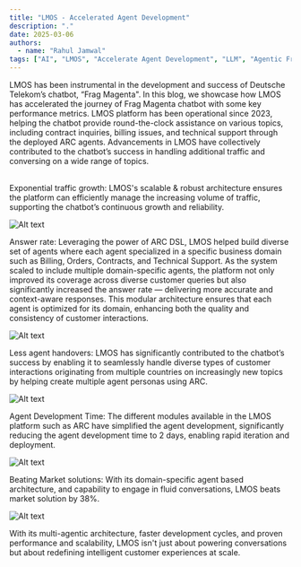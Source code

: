 ```yaml
---
title: "LMOS - Accelerated Agent Development"
description: "."
date: 2025-03-06
authors:
  - name: "Rahul Jamwal"
tags: ["AI", "LMOS", "Accelerate Agent Development", "LLM", "Agentic Framework"]
---
```


<span class="blue-bold">LMOS</span> has been instrumental in the development and success of Deutsche Telekom’s chatbot, “Frag Magenta". In this blog, we showcase how LMOS has accelerated the journey of Frag Magenta chatbot with some key performance metrics. <!-- truncate --> 
LMOS platform has been operational since 2023, helping the chatbot provide round-the-clock assistance on various topics, including contract inquiries, billing issues, and technical support through the deployed ARC agents. Advancements in LMOS have collectively contributed to the chatbot’s success in handling additional traffic and conversing on a wide range of topics.<br></br>

<span class="blue-bold">Exponential traffic growth:</span> LMOS's scalable & robust architecture ensures the platform can efficiently manage the increasing volume of traffic, supporting the chatbot’s continuous growth and reliability.

![Alt text](/img/Conversations-graph.png)


<span class="blue-bold">Answer rate:</span> Leveraging the power of ARC DSL, LMOS helped build diverse set of agents where each agent specialized in a specific business domain such as Billing, Orders, Contracts, and Technical Support. As the system scaled to include multiple domain-specific agents, the platform not only improved its coverage across diverse customer queries but also significantly increased the answer rate — delivering more accurate and context-aware responses. This modular architecture ensures that each agent is optimized for its domain, enhancing both the quality and consistency of customer interactions.

![Alt text](/img/AnswerRate.png)


<span class="blue-bold">Less agent handovers:</span> LMOS has significantly contributed to the chatbot’s success by enabling it to seamlessly handle diverse types of customer interactions originating from multiple countries on increasingly new topics by helping create multiple agent personas using ARC.

![Alt text](/img/Agents-handover-infographic.png)


<span class="blue-bold">Agent Development Time:</span>  The different modules available in the LMOS platform such as ARC have simplified the agent development, significantly reducing the agent development time to 2 days, enabling rapid iteration and deployment.

![Alt text](/img/Agent-dev-time-graph.png)


<span class="blue-bold">Beating Market solutions:</span> With its domain-specific agent based architecture, and capability to engage in fluid conversations, LMOS beats market solution by 38%.

![Alt text](/img/LMOS-better-infographic.png)

With its multi-agentic architecture, faster development cycles, and proven performance and scalability, LMOS isn't just about powering conversations but about redefining intelligent customer experiences at scale.
